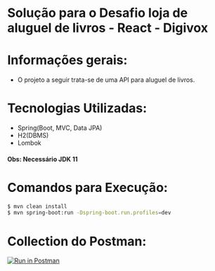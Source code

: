 # Solução para o Desafio loja de aluguel de livros - React - Digivox



# Informações gerais:

  - O projeto a seguir trata-se de uma API para aluguel de livros.
 
# Tecnologias Utilizadas:

 - Spring(Boot, MVC, Data JPA)
 - H2(DBMS)
 - Lombok
 


#### Obs: Necessário **JDK 11**



# Comandos para Execução:
```sh
$ mvn clean install
$ mvn spring-boot:run -Dspring-boot.run.profiles=dev
```

# Collection do Postman:
[![Run in Postman](https://run.pstmn.io/button.svg)](https://app.getpostman.com/run-collection/421e09c1fe35a437d75a)
